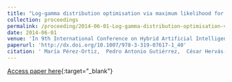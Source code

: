 ```yaml
---
title: "Log-gamma distribution optimisation via maximum likelihood for ordered probability estimates"
collection: proceedings
permalink: /proceeding/2014-06-01-Log-gamma-distribution-optimisation-via-maximum-likelihood-for-ordered-probability-estimates
date: 2014-06-01
venue: 'In 9th International Conference on Hybrid Artificial Intelligence Systems (HAIS2014)'
paperurl: 'http://dx.doi.org/10.1007/978-3-319-07617-1_40'
citation: ' María Pérez-Ortiz,  Pedro Antonio Gutiérrez,  César Hervás-Martínez, &quot;Log-gamma distribution optimisation via maximum likelihood for ordered probability estimates.&quot; In 9th International Conference on Hybrid Artificial Intelligence Systems (HAIS2014), Lecture Notes in Computer Science (LNCS), Vol.8480, 2014, Salamanca (Spain), pp.454--465.'
---
```

[Access paper here](http://dx.doi.org/10.1007/978-3-319-07617-1_40){:target="_blank"}

